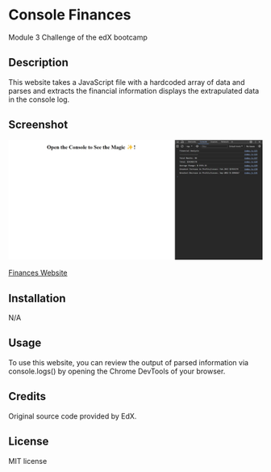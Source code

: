 # Console Finances

Module 3 Challenge of the edX bootcamp

## Description
This website takes a JavaScript file with a hardcoded array of data and parses and extracts the financial information displays the extrapulated data in the console log.

## Screenshot

<img src="./assests/finance.jpg" >

<a href="https://ph8tfunk.github.io/Console-Finances/"> Finances Website</a>

## Installation
N/A

## Usage
To use this website, you can review the output of parsed information via console.logs() by opening the Chrome DevTools of your browser. 

## Credits
Original source code provided by EdX.

## License
MIT license
